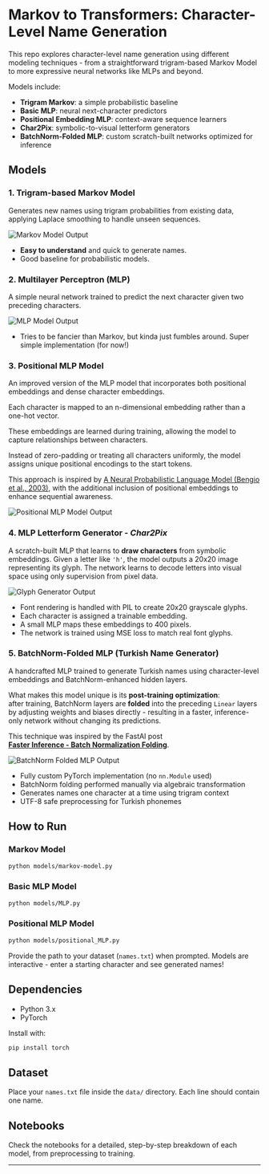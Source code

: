 # Markov to Transformers: Character-Level Name Generation

This repo explores character-level name generation using different modeling techniques - from a straightforward trigram-based Markov Model to more expressive neural networks like MLPs and beyond.

Models include:
- **Trigram Markov**: a simple probabilistic baseline
- **Basic MLP**: neural next-character predictors
- **Positional Embedding MLP**: context-aware sequence learners
- **Char2Pix**: symbolic-to-visual letterform generators
- **BatchNorm-Folded MLP**: custom scratch-built networks optimized for inference

## Models

### 1. Trigram-based Markov Model

Generates new names using trigram probabilities from existing data, applying Laplace smoothing to handle unseen sequences.

![Markov Model Output](results/markov_model.png)

- **Easy to understand** and quick to generate names.
- Good baseline for probabilistic models.

### 2. Multilayer Perceptron (MLP)

A simple neural network trained to predict the next character given two preceding characters.

![MLP Model Output](results/mlp_model.png)

- Tries to be fancier than Markov, but kinda just fumbles around. Super simple implementation (for now!)

### 3. Positional MLP Model

An improved version of the MLP model that incorporates both positional embeddings and dense character embeddings.

Each character is mapped to an n-dimensional embedding rather than a one-hot vector.

These embeddings are learned during training, allowing the model to capture relationships between characters.

Instead of zero-padding or treating all characters uniformly, the model assigns unique positional encodings to the start tokens.

This approach is inspired by [A Neural Probabilistic Language Model (Bengio et al., 2003)](https://www.jmlr.org/papers/volume3/bengio03a/bengio03a.pdf), with the additional inclusion of positional embeddings to enhance sequential awareness.

![Positional MLP Model Output](results/positional_mlp.png)

### 4. MLP Letterform Generator  -  *Char2Pix*
A scratch-built MLP that learns to **draw characters** from symbolic embeddings. Given a letter like `'h'`, the model outputs a 20x20 image representing its glyph. The network learns to decode letters into visual space using only supervision from pixel data.

![Glyph Generator Output](results/glyph_mlp.png)

- Font rendering is handled with PIL to create 20x20 grayscale glyphs.
- Each character is assigned a trainable embedding.
- A small MLP maps these embeddings to 400 pixels.
- The network is trained using MSE loss to match real font glyphs.

### 5. BatchNorm-Folded MLP (Turkish Name Generator)

A handcrafted MLP trained to generate Turkish names using character-level embeddings and BatchNorm-enhanced hidden layers.

What makes this model unique is its **post-training optimization**:  
after training, BatchNorm layers are **folded** into the preceding `Linear` layers by adjusting weights and biases directly - resulting in a faster, inference-only network without changing its predictions.

This technique was inspired by the FastAI post  
**[Faster Inference - Batch Normalization Folding](https://forums.fast.ai/t/faster-inference-batch-normalization-folding/69161)**.

![BatchNorm Folded MLP Output](results/batchnorm_turkish_mlp.png)

- Fully custom PyTorch implementation (no `nn.Module` used)
- BatchNorm folding performed manually via algebraic transformation
- Generates names one character at a time using trigram context
- UTF-8 safe preprocessing for Turkish phonemes


## How to Run

### Markov Model
```bash
python models/markov-model.py
```

### Basic MLP Model
```bash
python models/MLP.py
```

### Positional MLP Model
```bash
python models/positional_MLP.py
```

Provide the path to your dataset (`names.txt`) when prompted. Models are interactive - enter a starting character and see generated names!

## Dependencies
- Python 3.x
- PyTorch

Install with:

```bash
pip install torch
```

## Dataset

Place your `names.txt` file inside the `data/` directory. Each line should contain one name.

## Notebooks
Check the notebooks for a detailed, step-by-step breakdown of each model, from preprocessing to training.

---
